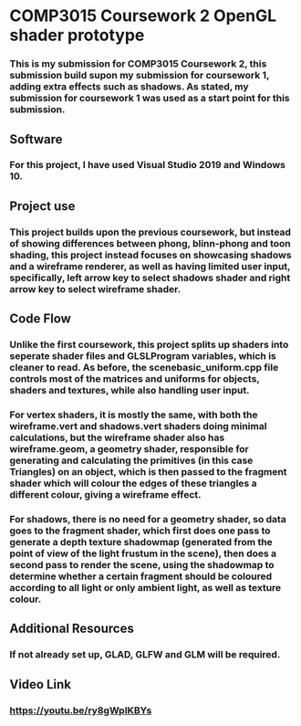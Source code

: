 # COMP3015 Coursework 2 OpenGL shader prototype

### This is my submission for COMP3015 Coursework 2, this submission build supon my submission for coursework 1, adding extra effects such as shadows. As stated, my submission for coursework 1 was used as a start point for this submission.

## Software

### For this project, I have used Visual Studio 2019 and Windows 10.

## Project use

### This project builds upon the previous coursework, but instead of showing differences between phong, blinn-phong and toon shading, this project instead focuses on showcasing shadows and a wireframe renderer, as well as having limited user input, specifically, left arrow key to select shadows shader and right arrow key to select wireframe shader.

## Code Flow

### Unlike the first coursework, this project splits up shaders into seperate shader files and GLSLProgram variables, which is cleaner to read. As before, the scenebasic_uniform.cpp file controls most of the matrices and uniforms for objects, shaders and textures, while also handling user input.

### For vertex shaders, it is mostly the same, with both the wireframe.vert and shadows.vert shaders doing minimal calculations, but the wireframe shader also has wireframe.geom, a geometry shader, responsible for generating and calculating the primitives (in this case Triangles) on an object, which is then passed to the fragment shader which will colour the edges of these triangles a different colour, giving a wireframe effect.

### For shadows, there is no need for a geometry shader, so data goes to the fragment shader, which first does one pass to generate a depth texture shadowmap (generated from the point of view of the light frustum in the scene), then does a second pass to render the scene, using the shadowmap to determine whether a certain fragment should be coloured according to all light or only ambient light, as well as texture colour.

## Additional Resources

### If not already set up, GLAD, GLFW and GLM will be required.

## Video Link
### https://youtu.be/ry8gWpIKBYs
